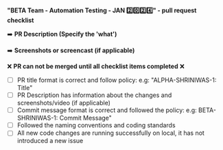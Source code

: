 
**"BETA Team - Automation Testing - JAN :two::zero::two::four:" - pull request checklist**

:arrow_right: **PR Description (Specify the 'what')**

<!-- Write a crisp description of what you are trying to achieve with your PR, you can include reference to other links and documents as well (any notes that would be helpful for reviewers) -->

:arrow_right: **Screenshots or screencast (if applicable)**

<!-- Include screencast(s) or screenshot(s), this is going to be very helpful -->

:x: **PR can not be merged until all checklist items completed** :x:
- [ ] PR title format is correct  and follow policy: e.g: "ALPHA-SHRINIWAS-1:  Title"
- [ ] PR Description has information about the changes and screenshots/video (if applicable)
- [ ] Commit message format is correct and followed the policy: e.g: BETA-SHRINIWAS-1: Commit Message"
- [ ] Followed the naming conventions and coding standards
- [ ] All new code changes are running successfully on local, it has not introduced a new issue
